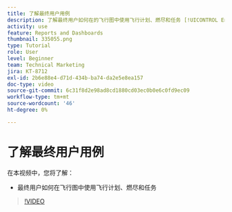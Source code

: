 ```yaml
---
title: 了解最终用户用例
description: 了解最终用户如何在的飞行图中使用飞行计划、燃尽和任务 [!UICONTROL Enhanced Analytics].
activity: use
feature: Reports and Dashboards
thumbnail: 335055.png
type: Tutorial
role: User
level: Beginner
team: Technical Marketing
jira: KT-8712
exl-id: 2b6e88e4-d71d-434b-ba74-da2e5e8ea157
doc-type: video
source-git-commit: 6c31f8d2e98ad8cd1880cd03ec0b0e6c0fd9ec09
workflow-type: tm+mt
source-wordcount: '46'
ht-degree: 0%

---
```


# 了解最终用户用例

在本视频中，您将了解：

* 最终用户如何在飞行图中使用飞行计划、燃尽和任务

>[!VIDEO](https://video.tv.adobe.com/v/335055/?quality=12&learn=on)
